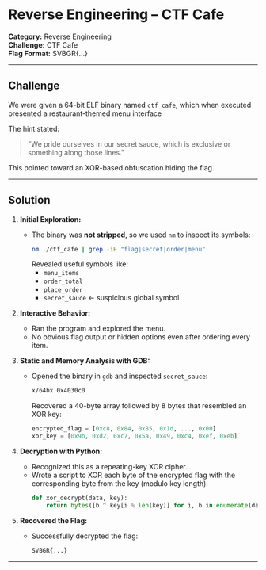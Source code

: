 # Reverse Engineering – CTF Cafe

**Category:** Reverse Engineering  
**Challenge:** CTF Cafe  
**Flag Format:** SVBGR{...}

---

## Challenge

We were given a 64-bit ELF binary named `ctf_cafe`, which when executed presented a restaurant-themed menu interface

The hint stated:  
> "We pride ourselves in our secret sauce, which is exclusive or something along those lines."

This pointed toward an XOR-based obfuscation hiding the flag.

---


## Solution

1. **Initial Exploration:**
   - The binary was **not stripped**, so we used `nm` to inspect its symbols:
     ```bash
     nm ./ctf_cafe | grep -iE "flag|secret|order|menu"
     ```
     Revealed useful symbols like:
     - `menu_items`
     - `order_total`
     - `place_order`
     - `secret_sauce` ← suspicious global symbol

2. **Interactive Behavior:**
   - Ran the program and explored the menu.
   - No obvious flag output or hidden options even after ordering every item.

3. **Static and Memory Analysis with GDB:**
   - Opened the binary in `gdb` and inspected `secret_sauce`:
     ```bash
     x/64bx 0x4030c0
     ```
     Recovered a 40-byte array followed by 8 bytes that resembled an XOR key:
     ```python
     encrypted_flag = [0xc8, 0x84, 0x85, 0x1d, ..., 0x00]
     xor_key = [0x9b, 0xd2, 0xc7, 0x5a, 0x49, 0xc4, 0xef, 0xeb]
     ```

4. **Decryption with Python:**
   - Recognized this as a repeating-key XOR cipher.
   - Wrote a script to XOR each byte of the encrypted flag with the corresponding byte from the key (modulo key length):
     ```python
     def xor_decrypt(data, key):
         return bytes([b ^ key[i % len(key)] for i, b in enumerate(data)])
     ```

5. **Recovered the Flag:**
   - Successfully decrypted the flag:
     ```bash
     SVBGR{...}
     ```

---